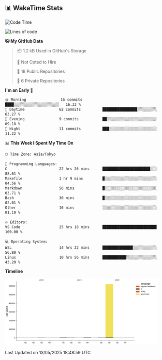 ## 📊 WakaTime Stats

<!--START_SECTION:waka-->
![Code Time](http://img.shields.io/badge/Code%20Time-86%20hrs%2032%20mins-blue)

![Lines of code](https://img.shields.io/badge/From%20Hello%20World%20I%27ve%20Written-625.8%20thousand%20lines%20of%20code-blue)

**🐱 My GitHub Data** 

> 📦 1.2 kB Used in GitHub's Storage 
 > 
> 🚫 Not Opted to Hire
 > 
> 📜 18 Public Repositories 
 > 
> 🔑 6 Private Repositories 
 > 
**I'm an Early 🐤** 

```text
🌞 Morning                16 commits          ████░░░░░░░░░░░░░░░░░░░░░   16.33 % 
🌆 Daytime                62 commits          ████████████████░░░░░░░░░   63.27 % 
🌃 Evening                9 commits           ██░░░░░░░░░░░░░░░░░░░░░░░   09.18 % 
🌙 Night                  11 commits          ███░░░░░░░░░░░░░░░░░░░░░░   11.22 % 
```


📊 **This Week I Spent My Time On** 

```text
🕑︎ Time Zone: Asia/Tokyo

💬 Programming Languages: 
C                        22 hrs 26 mins      ██████████████████████░░░   88.61 % 
Makefile                 1 hr 9 mins         █░░░░░░░░░░░░░░░░░░░░░░░░   04.56 % 
Markdown                 56 mins             █░░░░░░░░░░░░░░░░░░░░░░░░   03.71 % 
Bash                     30 mins             █░░░░░░░░░░░░░░░░░░░░░░░░   02.01 % 
Other                    16 mins             ░░░░░░░░░░░░░░░░░░░░░░░░░   01.10 % 

🔥 Editors: 
VS Code                  25 hrs 18 mins      █████████████████████████   100.00 % 

💻 Operating System: 
WSL                      14 hrs 22 mins      ██████████████░░░░░░░░░░░   56.80 % 
Linux                    10 hrs 56 mins      ███████████░░░░░░░░░░░░░░   43.20 % 
```

**Timeline**

![Lines of Code chart](https://raw.githubusercontent.com/Hen00af/Hen00af/main/assets/bar_graph.png)


 Last Updated on 13/05/2025 18:48:59 UTC
<!--END_SECTION:waka-->
